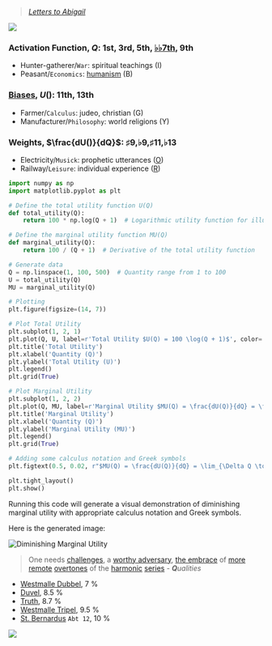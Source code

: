 
<script type="text/javascript" async
  src="https://cdnjs.cloudflare.com/ajax/libs/mathjax/2.7.7/MathJax.js?config=TeX-MML-AM_CHTML">
</script>

<script type="text/x-mathjax-config">
MathJax.Hub.Config({
  tex2jax: {
    inlineMath: [['$', '$'], ['\\(', '\\)']],
    processEscapes: true
  }
});
</script>
 

> *[Letters to Abigail](https://www.masshist.org/digitaladams/archive/doc?id=L17800512jasecond)*

![](https://upload.wikimedia.org/wikipedia/commons/4/49/%22The_School_of_Athens%22_by_Raffaello_Sanzio_da_Urbino.jpg)

### Activation Function, $Q$: 1st, 3rd, 5th, [♭♭7th](https://en.wikipedia.org/wiki/Chord_notation#Chord_quality), 9th  
- Hunter-gatherer/`War`: spiritual teachings  (I)
- Peasant/`Economics`: [humanism](https://www.uuftc.org) (B)
        
### [Biases](https://www.youtube.com/watch?v=lAcYahc74o8), $U()$: 11th, 13th
- Farmer/`Calculus`: judeo, christian (G)
- Manufacturer/`Philosophy`: world religions (Y)
       
### Weights, $\frac{dU()}{dQ}$: ♯9,♭9,♯11,♭13 
- Electricity/`Musick`: prophetic utterances ([O](https://www.youtube.com/watch?v=1aM1KYvl4Dw))
- Railway/`Leisure`: individual experience ([R](https://www.youtube.com/watch?v=fu-3WN9TJNI))     


```python
import numpy as np
import matplotlib.pyplot as plt

# Define the total utility function U(Q)
def total_utility(Q):
    return 100 * np.log(Q + 1)  # Logarithmic utility function for illustration

# Define the marginal utility function MU(Q)
def marginal_utility(Q):
    return 100 / (Q + 1)  # Derivative of the total utility function

# Generate data
Q = np.linspace(1, 100, 500)  # Quantity range from 1 to 100
U = total_utility(Q)
MU = marginal_utility(Q)

# Plotting
plt.figure(figsize=(14, 7))

# Plot Total Utility
plt.subplot(1, 2, 1)
plt.plot(Q, U, label=r'Total Utility $U(Q) = 100 \log(Q + 1)$', color='blue')
plt.title('Total Utility')
plt.xlabel('Quantity (Q)')
plt.ylabel('Total Utility (U)')
plt.legend()
plt.grid(True)

# Plot Marginal Utility
plt.subplot(1, 2, 2)
plt.plot(Q, MU, label=r'Marginal Utility $MU(Q) = \frac{dU(Q)}{dQ} = \frac{100}{Q + 1}$', color='red')
plt.title('Marginal Utility')
plt.xlabel('Quantity (Q)')
plt.ylabel('Marginal Utility (MU)')
plt.legend()
plt.grid(True)

# Adding some calculus notation and Greek symbols
plt.figtext(0.5, 0.02, r"$MU(Q) = \frac{dU(Q)}{dQ} = \lim_{\Delta Q \to 0} \frac{U(Q + \Delta Q) - U(Q)}{\Delta Q}$", ha="center", fontsize=12)

plt.tight_layout()
plt.show()
```

Running this code will generate a visual demonstration of diminishing marginal utility with appropriate calculus notation and Greek symbols.

Here is the generated image:

![Diminishing Marginal Utility](https://abikesa.github.io/johnadams/diminishing_marginalutility.png)

> One needs [challenges](https://www.voanews.com/a/apple-defying-the-times-stays-quiet-on-ai-/7128857.html), a [worthy adversary](https://www.quora.com/Why-isnt-Apple-part-of-the-Partnership-on-AI), [the embrace](https://www.youtube.com/watch?v=EAw_Kfg0qoo) of [more remote](https://finance.yahoo.com/news/apple-missing-ai-hype-140002045.html) [overtones](https://www.pymnts.com/artificial-intelligence-2/2024/can-apple-rely-on-its-vast-user-base-give-it-an-ai-edge/) of the [harmonic](https://www.reddit.com/r/singularity/comments/1b34dmf/do_you_think_apple_will_be_left_behind_in_the_ai/?rdt=61575) [series](https://www.wired.com/story/apple-ghosts-the-generative-ai-revolution/) - ***Q**ualities*

- [Westmalle Dubbel](https://www.youtube.com/watch?v=r3De5ji6QsY), $7$ %
- [Duvel](https://www.economist.com/business/2024/03/03/apple-is-right-not-to-rush-headlong-into-generative-ai), $8.5$ %
- [Truth](https://www.mindstream.news/p/apple-missed-ai-boat), $8.7$ %
- [Westmalle Tripel](https://medium.com/@ignacio.de.gregorio.noblejas/apple-might-have-a-real-ai-problem-920d55a2732f), $9.5$ %
- [St. Bernardus](https://www.wsj.com/tech/ai/apple-investors-grow-impatient-on-artificial-intelligence-3f934e1e) `Abt 12`, $10$ %

![](https://abikesa.github.io/belgian/craft.png)
